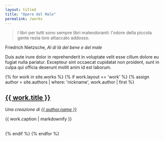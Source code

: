 ```yaml
---
layout: titled
title: "Opere del Male"
permalink: /works
---
```


<blockquote class="quote">
  <p>I libri per tutti sono sempre libri maleodoranti: l'odore della piccola gente resta loro attaccato addosso.</p>
</blockquote>
<div class="author">Friedrich Nietzsche, <cite>Al di là del bene e del male</cite> </div>

Duis aute irure dolor in reprehenderit in voluptate velit esse cillum dolore eu fugiat nulla pariatur. Excepteur sint occaecat cupidatat non proident, sunt in culpa qui officia deserunt mollit anim id est laborum.

<p>
{% for work in site.works %}
  {% if work.layout == 'work' %}
    {% assign author = site.authors | where: 'nickname', work.author | first %}
      <h2><a href="{{ work.url }}">{{ work.title }}</a></h2>
      <i>Una creazione di <a href="{{ author.url }}">{{ author.name }}</a></i>
      <p>{{ work.caption | markdownify }}</p>
    <br>
  {% endif %}
{% endfor %}